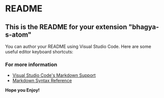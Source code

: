 # README

## This is the README for your extension "bhagya-s-atom"

You can author your README using Visual Studio Code. Here are some useful editor keyboard shortcuts:

### For more information

- [Visual Studio Code's Markdown Support](http://code.visualstudio.com/docs/languages/markdown)
- [Markdown Syntax Reference](https://help.github.com/articles/markdown-basics/)

**Hope you Enjoy!**

